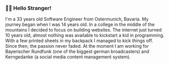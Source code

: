 ### 🤘🏽 Hello Stranger!

I'm a 33 years old Software Engineer from Ostermunich, Bavaria. My journey began when I was 14 years old. In a college in the middle of the
mountains I decided to focus on building websites.
The internet just turned 10 years old, almost nothing was available to kickstart a kid in programming. With a few printed sheets in my backpack I managed to
kick things off.
Since then, the passion never faded. At the moment I am working for Bayerischer Rundfunk (one of the biggest german broadcasters) and Kerngedanke (a social media content management system).
